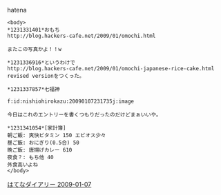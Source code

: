 
hatena

```
<body>
*1231331401*おもち
http://blog.hackers-cafe.net/2009/01/omochi.html

またこの写真かよ！！w

*1231336916*というわけで
http://blog.hackers-cafe.net/2009/01/omochi-japanese-rice-cake.html
revised versionをつくった。

*1231337857*七福神

f:id:nishiohirokazu:20090107231735j:image

今日はこれのエントリーを書くつもりだったのだけどまぁいいや。

*1231341054*[家計簿]
朝ご飯: 爽快ビタミン 150 エビオス少々
昼ご飯: おにぎり(0.5合) 50
晩ご飯: 唐揚げカレー 610
夜食？: もち他 40
外食高いよね
</body>
```


[はてなダイアリー 2009-01-07](https://nishiohirokazu.hatenadiary.org/archive/2009/01/07)
